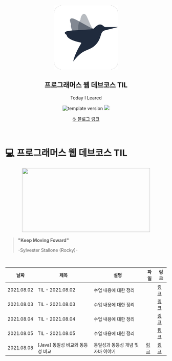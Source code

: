 <br/>
<p align="middle" >
  <img width="200px;" src="./src/images/prgms-logo.png"/>
</p>
<h2 align="middle">프로그래머스 웹 데브코스 TIL</h2>
<p align="middle">Today I Leared</p>
<p align="middle">
  <img src="https://img.shields.io/badge/version-1.0.0-blue?style=flat-square" alt="template version"/>
  <img src="https://img.shields.io/badge/language-md-md.svg?style=flat-square"/>
</p>

<p align="middle">
  <a href="https://white-board.tistory.com/">☕ 블로그 링크</a>  
</p>

<br/>

# 💻 프로그래머스 웹 데브코스 TIL
<p align="middle">
  <img src="https://user-images.githubusercontent.com/60502370/128619601-da3c6ee0-d903-439e-bd5e-8f4a4323731e.png" height="200px" width="400px">
</p>

> **"Keep Moving Foward"**
>
> -Sylvester Stallone (Rocky)-
<br/>

| 날짜 | 제목  | 설명              | 파일      | 링크     |
| ---- | ----- | ----------------- |----------| -------- |
|2021.08.02 | TIL - 2021.08.02 | 수업 내용에 대한 정리 || [링크](https://white-board.tistory.com/160)|
|2021.08.03  | TIL - 2021.08.03 | 수업 내용에 대한 정리 || [링크](https://white-board.tistory.com/161)|
|2021.08.04  | TIL - 2021.08.04 | 수업 내용에 대한 정리 || [링크](https://white-board.tistory.com/162)|
|2021.08.05 | TIL - 2021.08.05 | 수업 내용에 대한 정리 || [링크](https://white-board.tistory.com/163)|
|2021.08.08  | [Java] 동일성 비교와 동등성 비교 | 동일성과 동등성 개념 및 자바 이야기 | [링크](./article/동일성과동등성.md)| [링크](https://white-board.tistory.com/164)|
